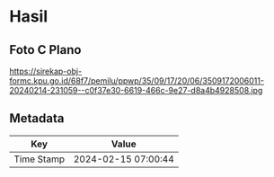 # Hasil

## Foto C Plano

https://sirekap-obj-formc.kpu.go.id/68f7/pemilu/ppwp/35/09/17/20/06/3509172006011-20240214-231059--c0f37e30-6619-466c-9e27-d8a4b4928508.jpg


## Metadata

| Key        | Value               |
| ---------- | ------------------- |
| Time Stamp | 2024-02-15 07:00:44 |



